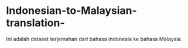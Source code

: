 # Indonesian-to-Malaysian-translation-
Ini adalah dataset terjemahan dari bahasa indonesia ke bahasa Malaysia. 
